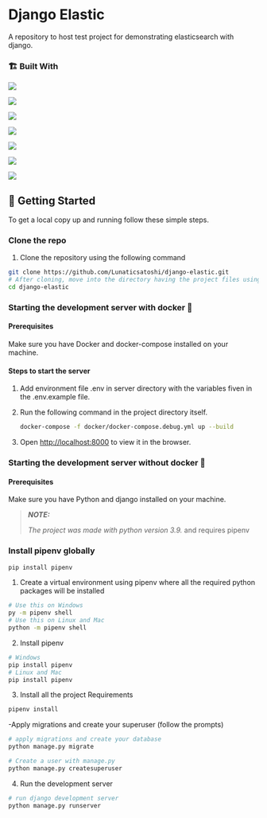 # Django Elastic
A repository to host test project for demonstrating elasticsearch with django.


### 🏗️ Built With

<div>

[<img src="https://img.shields.io/badge/-Next-FFFFFF?style=for-the-badge&labelColor=black&logo=nextdotjs&logoColor=white">](https://nextjs.org/)

[<img src="https://img.shields.io/badge/-SCSS-cc6699?style=for-the-badge&labelColor=black&logo=sass&logoColor=cc6699">](https://sass-lang.com/)

[<img src="https://img.shields.io/badge/Tailwind_CSS-38B2AC?style=for-the-badge&labelColor=black&logo=tailwind-css&logoColor=white" >](https://tailwindcss.com/)

[<img src="https://img.shields.io/badge/-Python-306998?style=for-the-badge&labelColor=black&logo=python&logoColor=4b8bbe" >](https://www.python.org/)

[<img src="https://img.shields.io/badge/-Django-092e20?style=for-the-badge&labelColor=black&logo=Django&logoColor=092e20" >](https://www.djangoproject.com/)

[<img src="https://img.shields.io/badge/SQLite-07405E?style=for-the-badge&labelColor=black&logo=sqlite&logoColor=white" >](https://www.sqlite.org/index.html)

[<img src="https://img.shields.io/badge/-Typescript-007acc?style=for-the-badge&labelColor=black&logo=typescript&logoColor=007acc">](https://www.typescriptlang.org/)

</div>

## 🧩 Getting Started

To get a local copy up and running follow these simple steps.

### Clone the repo
1. Clone the repository using the following command

```bash
git clone https://github.com/Lunaticsatoshi/django-elastic.git
# After cloning, move into the directory having the project files using the change directory command
cd django-elastic
```

### Starting the development server with docker 🐳

#### Prerequisites

Make sure you have Docker and docker-compose installed on your machine.

#### Steps to start the server

1. Add environment file .env in server directory with the variables fiven in the .env.example file.
2. Run the following command in the project directory itself.

      ```sh
      docker-compose -f docker/docker-compose.debug.yml up --build
      ```

3. Open <http://localhost:8000> to view it in the browser.

### Starting the development server without docker 📡

#### Prerequisites

Make sure you have Python and django installed on your machine.

> **_NOTE:_**
>
>_The project was made with python version 3.9._ and requires pipenv

### Install pipenv globally
```bash
pip install pipenv
```

1. Create a virtual environment using pipenv where all the required python packages will be installed

```bash
# Use this on Windows
py -m pipenv shell
# Use this on Linux and Mac
python -m pipenv shell
```
2. Install pipenv

```bash
# Windows
pip install pipenv
# Linux and Mac
pip install pipenv
```

3. Install all the project Requirements
```bash
pipenv install 
```
-Apply migrations and create your superuser (follow the prompts)

```bash
# apply migrations and create your database
python manage.py migrate

# Create a user with manage.py
python manage.py createsuperuser
```


4. Run the development server

```bash
# run django development server
python manage.py runserver
```